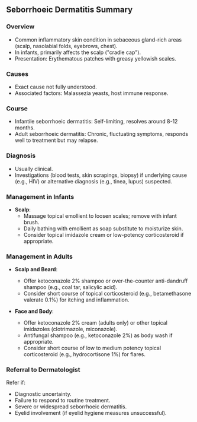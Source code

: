 ## Seborrhoeic Dermatitis Summary

### Overview
- Common inflammatory skin condition in sebaceous gland-rich areas (scalp, nasolabial folds, eyebrows, chest).
- In infants, primarily affects the scalp ("cradle cap").
- Presentation: Erythematous patches with greasy yellowish scales.

### Causes
- Exact cause not fully understood.
- Associated factors: Malassezia yeasts, host immune response.

### Course
- Infantile seborrhoeic dermatitis: Self-limiting, resolves around 8-12 months.
- Adult seborrhoeic dermatitis: Chronic, fluctuating symptoms, responds well to treatment but may relapse.

### Diagnosis
- Usually clinical.
- Investigations (blood tests, skin scrapings, biopsy) if underlying cause (e.g., HIV) or alternative diagnosis (e.g., tinea, lupus) suspected.

### Management in Infants
- **Scalp**: 
  - Massage topical emollient to loosen scales; remove with infant brush.
  - Daily bathing with emollient as soap substitute to moisturize skin.
  - Consider topical imidazole cream or low-potency corticosteroid if appropriate.

### Management in Adults
- **Scalp and Beard**:
  - Offer ketoconazole 2% shampoo or over-the-counter anti-dandruff shampoo (e.g., coal tar, salicylic acid).
  - Consider short course of topical corticosteroid (e.g., betamethasone valerate 0.1%) for itching and inflammation.

- **Face and Body**:
  - Offer ketoconazole 2% cream (adults only) or other topical imidazoles (clotrimazole, miconazole).
  - Antifungal shampoo (e.g., ketoconazole 2%) as body wash if appropriate.
  - Consider short course of low to medium potency topical corticosteroid (e.g., hydrocortisone 1%) for flares.

### Referral to Dermatologist
Refer if:
- Diagnostic uncertainty.
- Failure to respond to routine treatment.
- Severe or widespread seborrhoeic dermatitis.
- Eyelid involvement (if eyelid hygiene measures unsuccessful).